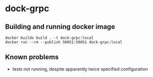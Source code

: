 # dock-grpc

## Building and running docker image

```shell
docker buildx build . -t dock-grpc:local
docker run --rm --publish 50051:50051 dock-grpc:local
```

## Known problems

- tests not running, despite apparently twice specified configuration